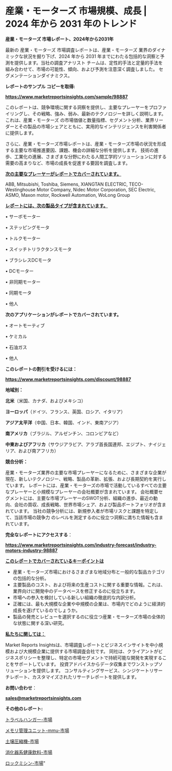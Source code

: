 # 産業・モーターズ 市場規模、成長 | 2024 年から 2031 年のトレンド

<strong>産業・モーターズ 市場レポート、2024年から2031年</strong>

最新の 産業・モーターズ 市場調査レポートは、産業・モーターズ 業界のダイナミックな状況を掘り下げ、2024 年から 2031 年までにわたる包括的な洞察と予測を提供します。当社の調査アナリスト チームは、定性的手法と定量的手法を組み合わせて、市場の可能性、傾向、および予測を注意深く調査しました。 セグメンテーションダイナミクス。



<strong>レポートのサンプル コピーを取得:</strong> <a href=https://www.marketreportsinsights.com/sample/98887>

<strong><u>https://www.marketreportsinsights.com/sample/98887</u></strong></a>

このレポートは、競争環境に関する洞察を提供し、主要なプレーヤーをプロファイリングし、その戦略、強み、弱み、最新のテクノロジーを詳しく説明します。 これは、産業・モーターズ の市場価値と数量指標、セグメント分析、業界リーダーとその製品の市場シェアとともに、実用的なインテリジェンスを利害関係者に提供します。

さらに、産業・モーターズ市場レポートは、産業・モーターズ市場の状況を形成する主要な市場推進要因、課題、機会の詳細な分析を提供します。 技術の進歩、工業化の進展、さまざまな分野にわたる人間工学的ソリューションに対する需要の高まりなど、市場の成長を促進する要因を調査します。



<strong><u>次の主要なプレーヤーがレポートでカバーされています。</u></strong>

ABB, Mitsubishi, Toshiba, Siemens, XIANGTAN ELECTRIC, TECO-Westinghouse Motor Company, Nidec Motor Corporation, SEC Electric, ASMO, Maxon motor, Rockwell Automation, WoLong Group



<strong><u><b>レポートには、次の製品タイプが含まれています。</b></u></strong>

• サーボモーター

• ステッピングモータ

• トルクモーター

• スイッチトリラクタンスモータ

• ブラシレスDCモータ

• DCモーター

• 非同期モーター

• 同期モータ

• 他人



<strong><b>次のアプリケーションがレポートでカバーされています。</b></strong>

• オートモーティブ

• ケミカル

• 石油ガス

• 他人



<strong><b>このレポートの割引を受けるには：</b></strong><a href=https://www.marketreportsinsights.com/discount/98887>

<strong><u>https://www.marketreportsinsights.com/discount/98887</u></strong></a>



<strong>地域別：</strong>



<strong>北米</strong>（米国、カナダ、およびメキシコ）



<strong>ヨーロッパ</strong>（ドイツ、フランス、英国、ロシア、イタリア）



<strong>アジア太平洋</strong>（中国、日本、韓国、インド、東南アジア）



<strong>南アメリカ</strong>（ブラジル、アルゼンチン、コロンビアなど）



<strong>中東およびアフリカ</strong>（サウジアラビア、アラブ首長国連邦、エジプト、ナイジェリア、および南アフリカ）



<strong>競合分析：</strong>

産業・モーターズ業界の主要な市場プレーヤーになるために、さまざまな企業が現在、新しいテクノロジー、戦略、製品の革新、拡張、および長期契約を実行しています。 レポートには、産業・モーターズの市場で活動しているすべての主要なプレーヤーと小規模なプレーヤーの会社概要が含まれています。 会社概要セグメントには、主要な市場プレーヤーのSWOT分析、組織の進歩、最近の動向、会社の買収、成長戦略、世界市場シェア、および製品ポートフォリオが含まれています。 当社の競争分析には、新規参入者が市場リスクと課題を特定して、当該市場の競争力 のレベルを測定するのに役立つ洞察に満ちた情報も含まれています。



<strong>完全なレポートにアクセスする</strong>：

<a href=https://www.marketreportsinsights.com/industry-forecast/industry-motors-industry-98887>

<strong><u>https://www.marketreportsinsights.com/industry-forecast/industry-motors-industry-98887</u></strong></a>



<strong><u><b>このレポートでカバーされているキーポイントは</b></u></strong>
<ul>
  <li>産業・モーターズ市場におけるさまざまな地域分布と一般的な製品カテゴリの包括的な分析。</li>
  <li>主要製品のコスト、および将来の生産コストに関する重要な情報。これは、業界向けに開発中のデータベースを修正するのに役立ちます。</li>
  <li>市場への参入を検討している新しい組織の徹底的な内訳分析。</li>
  <li>正確には、最も大規模な企業や中規模の企業は、市場内でどのように経済的成長を遂げているのでしょうか。</li>
  <li>製品の発売とレビューを選択するのに役立つ産業・モーターズ市場の全体的な状態に関する深い研究。</li>
</ul>


<strong><u><b>私たちに関しては：</b></u></strong>

Market Reports Insightsは、市場調査レポートとビジネスインサイトを中小規模および大規模企業に提供する市場調査会社です。 同社は、クライアントがビジネスポリシーを整理し、特定の市場セグメントで持続可能な開発を実現することをサポートしています。 投資アドバイスからデータ収集までワンストップソリューションを提供します。 コンサルティングサービス、シンジケートリサーチレポート、カスタマイズされたリサーチレポートを提供します。



<strong><b>お問い合わせ</b></strong>：

<a href=mailto:sales@marketreportsinsights.com>

<strong><u>sales@marketreportsinsights.com</u></strong></a>



<strong>その他のレポート:</strong>

<a href=https://www.linkedin.com/pulse/トラベルハンガー-市場-2023-新興市場-将来の動向と市場需要-2030-a1jef/>トラベルハンガー-市場</a>

<a href=https://www.linkedin.com/pulse/メモリ管理ユニット-mmu-市場-2023-推進要因と成長機会-2030-js8kf/>メモリ管理ユニット-mmu-市場</a>

<a href=https://www.linkedin.com/pulse/土壌圧縮機-市場-2023-swot-分析と成長率-2030-analytics-achievers-24-analysis-6xfcf/>土壌圧縮機-市場</a>

<a href=https://www.linkedin.com/pulse/消化器系健康飲料-市場-2023-swot-分析と成長率-2030-joonf/>消化器系健康飲料-市場</a>

<a href=https://www.linkedin.com/pulse/ロックミシン-市場-2023-年のダイナミクスとビジネストレンド-2030-jd2jf/>ロックミシン-市場</a>"
